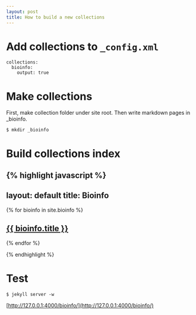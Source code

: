 ```yaml
---
layout: post
title: How to build a new collections
---
```


# Add collections to `_config.xml`
```
collections:
  bioinfo:
    output: true
```

# Make collections
First, make collection folder under site root. Then write markdown pages in _bioinfo.
```
$ mkdir _bioinfo
```

# Build collections index
{% highlight javascript %}
---
layout: default
title: Bioinfo
---

{% for bioinfo in site.bioinfo %}
  <h2>
    <a href="{{ bioinfo.url }}">
      {{ bioinfo.title }}
    </a>
  </h2>
{% endfor %}

{% endhighlight %}

# Test
```
$ jekyll server -w
```

[http://127.0.0.1:4000/bioinfo/](http://127.0.0.1:4000/bioinfo/)


